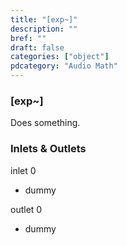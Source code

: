 ```yaml
---
title: "[exp~]"
description: ""
bref: ""
draft: false
categories: ["object"]
pdcategory: "Audio Math"
---
```


### [exp~]

Does something.

### Inlets & Outlets

inlet 0

 - dummy

outlet 0

 - dummy
 
